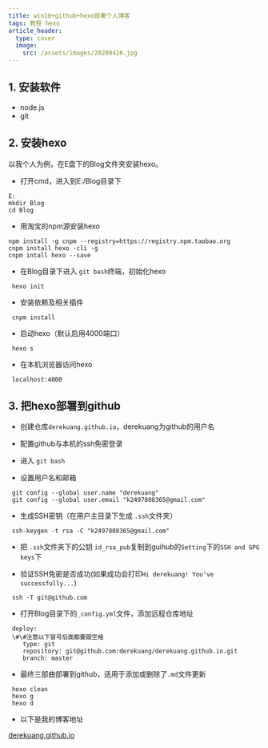 ```yaml
---
title: win10+github+hexo部署个人博客
tags: 教程 hexo
article_header:
  type: cover
  image: 
    src: /assets/images/20200426.jpg
---
```


## 1. 安装软件

- node.js
- git

## 2. 安装hexo

以我个人为例，在E盘下的Blog文件夹安装hexo。

- 打开cmd，进入到E:/Blog目录下

```
E:  
mkdir Blog  
cd Blog 
```

- 用淘宝的npm源安装hexo

```
npm install -g cnpm --registry=https://registry.npm.taobao.org  
cnpm install hexo -cli -g  
cnpm intall hexo --save
```

- 在Blog目录下进入 `git bash`终端，初始化hexo  

```
 hexo init  
```

- 安装依赖及相关插件  

```
 cnpm install  
```

- 启动hexo（默认启用4000端口）

```
 hexo s
```

- 在本机浏览器访问hexo

```
 localhost:4000
```

## 3. 把hexo部署到github

- 创建仓库`derekuang.github.io`，derekuang为github的用户名

- 配置github与本机的ssh免密登录

- 进入 `git bash`

- 设置用户名和邮箱

```
 git config --global user.name "derekuang"
 git config --global user.email "k2497808365@gmail.com"
```

- 生成SSH密钥（在用户主目录下生成 `.ssh`文件夹）

```
 ssh-keygen -t rsa -C "k2497808365@gmail.com"
```

- 把 `.ssh`文件夹下的公钥 `id_rsa_pub`复制到guihub的`Setting`下的`SSH and GPG keys`下

- 验证SSH免密是否成功(如果成功会打印`Hi derekuang! You've successfully...`)

```
 ssh -T git@github.com
```

- 打开Blog目录下的`_config.yml`文件，添加远程仓库地址

```
 deploy:  
 \#\#注意以下冒号后面都要跟空格 
 	type: git  
 	repository: git@github.com:derekuang/derekuang.github.io.git  
 	branch: master
```

- 最终三部曲部署到github，适用于添加或删除了`.md`文件更新

```
 hexo clean  
 hexo g
 hexo d
```

- 以下是我的博客地址

[derekuang.github.io](derekuang.github.io)
